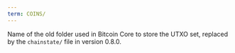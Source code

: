 ```yaml
---
term: COINS/
---
```


Name of the old folder used in Bitcoin Core to store the UTXO set, replaced by the `chainstate/` file in version 0.8.0.

